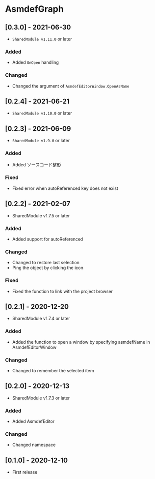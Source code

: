 # AsmdefGraph

## [0.3.0] - 2021-06-30
- `SharedModule v1.11.0` or later

### Added
- Added `OnOpen` handling

### Changed
- Changed the argument of `AsmdefEditorWindow.OpenAsName`

## [0.2.4] - 2021-06-21
- `SharedModule v1.10.0` or later

## [0.2.3] - 2021-06-09
- `SharedModule v1.9.0` or later

### Added
- Added ソースコード整形
### Fixed
- Fixed error when autoReferenced key does not exist

## [0.2.2] - 2021-02-07
- SharedModule v1.7.5 or later

### Added
- Added support for autoReferenced

### Changed
- Changed to restore last selection
- Ping the object by clicking the icon

### Fixed
- Fixed the function to link with the project browser

## [0.2.1] - 2020-12-20
- SharedModule v1.7.4 or later

### Added
- Added the function to open a window by specifying asmdefName in AsmdefEditorWindow

### Changed
- Changed to remember the selected item

## [0.2.0] - 2020-12-13
- SharedModule v1.7.3 or later

### Added
- Added AsmdefEditor

### Changed
- Changed namespace

## [0.1.0] - 2020-12-10
- First release
